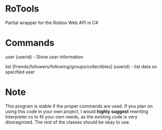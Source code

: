 # RoTools
Partial wrapper for the Roblox Web API in C#

# Commands
user (userid) - Show user information

list [friends/followers/following/groups/collectibles] (userid) - list data on specified user

# Note
This program is stable if the proper commands are used. If you plan on using this code in your own project, I would **highly suggest** rewriting Interpreter.cs to fit your own needs, as the existing code is very disoragnized. The rest of the classes should be okay to use.
